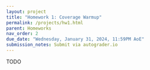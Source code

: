 ```yaml
---
layout: project
title: "Homework 1: Coverage Warmup"
permalink: /projects/hw1.html
parent: Homeworks
nav_order: 2
due_date: "Wednesday, January 31, 2024, 11:59PM AoE"
submission_notes: Submit via autograder.io
---
```


TODO
